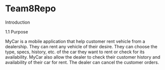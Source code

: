 # Team8Repo

Introduction

1.1	Purpose

MyCar is a mobile application that help customer rent vehicle from a dealership. They can rent any vehicle of their desire. They can choose the type, specs, history, etc. of the car they want to rent or check for its availability. MyCar also allow the dealer to check their customer history and availability of their car for rent. The dealer can cancel the customer orders.
